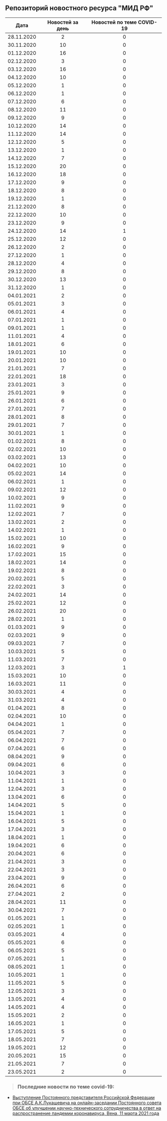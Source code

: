 ## Репозиторий новостного ресурса "МИД РФ"
Дата| Новостей за день| Новостей по теме COVID-19
------- | :-----: | :-----: 
28.11.2020 | 2 | 0 
30.11.2020 | 10 | 0 
01.12.2020 | 16 | 0 
02.12.2020 | 3 | 0 
03.12.2020 | 16 | 0 
04.12.2020 | 10 | 0 
05.12.2020 | 1 | 0 
06.12.2020 | 1 | 0 
07.12.2020 | 6 | 0 
08.12.2020 | 11 | 0 
09.12.2020 | 9 | 0 
10.12.2020 | 14 | 0 
11.12.2020 | 14 | 0 
12.12.2020 | 5 | 0 
13.12.2020 | 1 | 0 
14.12.2020 | 7 | 0 
15.12.2020 | 20 | 0 
16.12.2020 | 18 | 0 
17.12.2020 | 9 | 0 
18.12.2020 | 8 | 0 
19.12.2020 | 1 | 0 
21.12.2020 | 8 | 0 
22.12.2020 | 10 | 0 
23.12.2020 | 9 | 0 
24.12.2020 | 14 | 1 
25.12.2020 | 12 | 0 
26.12.2020 | 2 | 0 
27.12.2020 | 1 | 0 
28.12.2020 | 4 | 0 
29.12.2020 | 8 | 0 
30.12.2020 | 13 | 0 
31.12.2020 | 1 | 0 
04.01.2021 | 2 | 0 
05.01.2021 | 3 | 0 
06.01.2021 | 4 | 0 
07.01.2021 | 1 | 0 
09.01.2021 | 1 | 0 
11.01.2021 | 4 | 0 
18.01.2021 | 6 | 0 
19.01.2021 | 10 | 0 
20.01.2021 | 10 | 0 
21.01.2021 | 7 | 0 
22.01.2021 | 18 | 0 
23.01.2021 | 3 | 0 
25.01.2021 | 9 | 0 
26.01.2021 | 6 | 0 
27.01.2021 | 7 | 0 
28.01.2021 | 8 | 0 
29.01.2021 | 7 | 0 
30.01.2021 | 1 | 0 
01.02.2021 | 8 | 0 
02.02.2021 | 10 | 0 
03.02.2021 | 13 | 0 
04.02.2021 | 10 | 0 
05.02.2021 | 14 | 0 
06.02.2021 | 1 | 0 
09.02.2021 | 12 | 0 
10.02.2021 | 9 | 0 
11.02.2021 | 9 | 0 
12.02.2021 | 7 | 0 
13.02.2021 | 2 | 0 
14.02.2021 | 1 | 0 
15.02.2021 | 10 | 0 
16.02.2021 | 9 | 0 
17.02.2021 | 15 | 0 
18.02.2021 | 14 | 0 
19.02.2021 | 8 | 0 
20.02.2021 | 5 | 0 
22.02.2021 | 3 | 0 
24.02.2021 | 14 | 0 
25.02.2021 | 12 | 0 
26.02.2021 | 20 | 0 
28.02.2021 | 1 | 0 
01.03.2021 | 9 | 0 
02.03.2021 | 9 | 0 
09.03.2021 | 7 | 0 
10.03.2021 | 5 | 0 
11.03.2021 | 7 | 0 
12.03.2021 | 3 | 1 
15.03.2021 | 10 | 0 
16.03.2021 | 11 | 0 
30.03.2021 | 4 | 0 
31.03.2021 | 4 | 0 
01.04.2021 | 8 | 0 
02.04.2021 | 10 | 0 
04.04.2021 | 1 | 0 
05.04.2021 | 7 | 0 
06.04.2021 | 7 | 0 
07.04.2021 | 6 | 0 
08.04.2021 | 9 | 0 
09.04.2021 | 6 | 0 
10.04.2021 | 3 | 0 
11.04.2021 | 1 | 0 
12.04.2021 | 3 | 0 
13.04.2021 | 6 | 0 
14.04.2021 | 5 | 0 
15.04.2021 | 1 | 0 
16.04.2021 | 5 | 0 
17.04.2021 | 3 | 0 
18.04.2021 | 1 | 0 
19.04.2021 | 6 | 0 
20.04.2021 | 6 | 0 
21.04.2021 | 3 | 0 
22.04.2021 | 3 | 0 
23.04.2021 | 9 | 0 
26.04.2021 | 6 | 0 
27.04.2021 | 2 | 0 
28.04.2021 | 11 | 0 
30.04.2021 | 7 | 0 
01.05.2021 | 1 | 0 
02.05.2021 | 1 | 0 
03.05.2021 | 4 | 0 
05.05.2021 | 6 | 0 
06.05.2021 | 5 | 0 
07.05.2021 | 1 | 0 
08.05.2021 | 1 | 0 
10.05.2021 | 1 | 0 
11.05.2021 | 5 | 0 
12.05.2021 | 3 | 0 
13.05.2021 | 4 | 0 
14.05.2021 | 4 | 0 
15.05.2021 | 2 | 0 
16.05.2021 | 1 | 0 
17.05.2021 | 5 | 0 
18.05.2021 | 7 | 0 
19.05.2021 | 12 | 0 
20.05.2021 | 15 | 0 
21.05.2021 | 7 | 0 
23.05.2021 | 2 | 0 

> ### Последние новости по теме covid-19:
+ [Выступление Постоянного представителя Российской Федерации при ОБСЕ А.К.Лукашевича на онлайн-заседании Постоянного совета ОБСЕ об улучшении научно-технического сотрудничества в ответ на распространение пандемии коронавируса, Вена, 11 марта 2021 года](https://www.mid.ru/ru/foreign_policy/news/-/asset_publisher/cKNonkJE02Bw/content/id/4623389)

